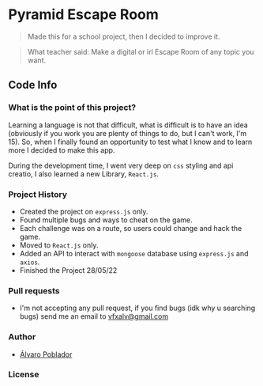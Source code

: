 # Pyramid Escape Room
> Made this for a school project, then I decided to improve it.

> What teacher said: Make a digital or irl Escape Room of any topic you want.

## Code Info

### What is the point of this project?
Learning a language is not that difficult, what is difficult is to have an idea (obviously if you work you are plenty of things to do, but I can't work, I'm 15). So, when I finally found an opportunity to test what I know and to learn more I decided to make this app.

During the development time, I went very deep on `css` styling and api creatio, I also learned a new Library, `React.js`.

### Project History 
- Created the project on `express.js` only. 
- Found multiple bugs and ways to cheat on the game.
- Each challenge was on a route, so users could change and hack the game.
- Moved to `React.js` only.
- Added an API to interact with `mongoose` database using `express.js` and `axios`.
- Finished the Project 28/05/22

### Pull requests
- I'm not accepting any pull request, if you find bugs (idk why u searching bugs) send me an email to [vfxalv@gmail.com](mailto:vfxalv@gmail.com)

### Author

- [Álvaro Poblador](https://github.com/newalvaro9/)

### License